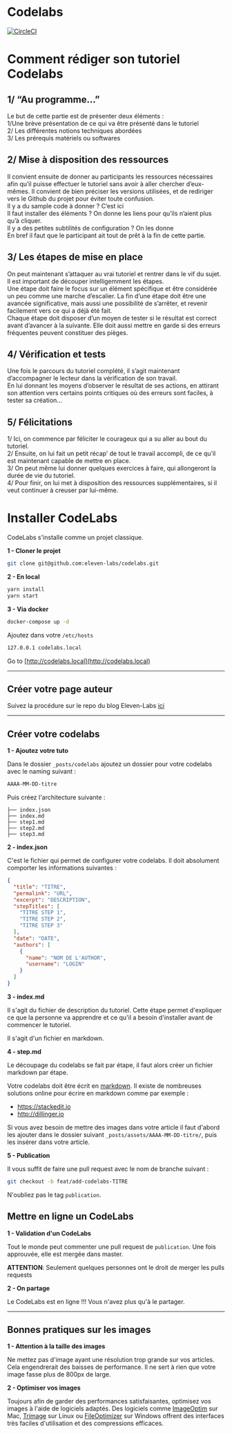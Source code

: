 # Codelabs

[![CircleCI](https://circleci.com/gh/eleven-labs/codelabs/tree/master.svg?style=svg)](https://circleci.com/gh/eleven-labs/codelabs/tree/master)
  
# Comment rédiger son tutoriel Codelabs

## 1/ “Au programme…”

Le but de cette partie est de présenter deux éléments :  
1/Une brève présentation de ce qui va être présenté dans le tutoriel  
2/ Les différentes notions techniques abordées  
3/ Les prérequis matériels ou softwares  

## 2/ Mise à disposition des ressources

Il convient ensuite de donner au participants les ressources nécessaires afin qu’il puisse effectuer le tutoriel sans avoir à aller chercher d’eux-mêmes. Il convient de bien préciser les versions utilisées, et de rediriger vers le Github du projet pour éviter toute confusion.  
Il y a du sample code à donner ? C’est ici  
Il faut installer des éléments ? On donne les liens pour qu’ils n’aient plus qu’à cliquer.  
Il y a des petites subtilités de configuration ? On les donne  
En bref il faut que le participant ait tout de prêt à la fin de cette partie.


## 3/ Les étapes de mise en place

On peut maintenant s’attaquer au vrai tutoriel et rentrer dans le vif du sujet.  
Il est important de découper intelligemment les étapes.  
Une étape doit faire le focus sur un élément spécifique et être considérée un peu comme une marche d’escalier. La fin d’une étape doit être une avancée significative, mais aussi une possibilité de s’arrêter, et revenir facilement vers ce qui a déjà été fait.  
Chaque étape doit disposer d’un moyen de tester si le résultat est correct avant d’avancer à la suivante. Elle doit aussi mettre en garde si des erreurs fréquentes peuvent constituer des pièges.


## 4/ Vérification et tests

Une fois le parcours du tutoriel complété, il s’agit maintenant d’accompagner le lecteur dans la vérification de son travail.  
En lui donnant les moyens d’observer le résultat de ses actions, en attirant son attention vers certains points critiques où des erreurs sont faciles, à tester sa création...

## 5/ Félicitations

1/ Ici, on commence par féliciter le courageux qui a su aller au bout du tutoriel.  
2/ Ensuite, on lui fait un petit récap’ de tout le travail accompli, de ce qu’il est maintenant capable de mettre en place.  
3/ On peut même lui donner quelques exercices à faire, qui allongeront la durée de vie du tutoriel.  
4/ Pour finir, on lui met à disposition des ressources supplémentaires, si il veut continuer à creuser par lui-même.

# Installer CodeLabs

CodeLabs s'installe comme un projet classique.

**1 - Cloner le projet**
```bash
git clone git@github.com:eleven-labs/codelabs.git
```

**2 - En local**
```bash
yarn install
yarn start
```

**3 - Via docker**
```bash
docker-compose up -d
```

Ajoutez dans votre `/etc/hosts`

```bash
127.0.0.1 codelabs.local
```

Go to [http://codelabs.local](http://codelabs.local)

--------------------------------------------------------------------

Créer votre page auteur
-------------------------

Suivez la procédure sur le repo du blog Eleven-Labs [ici](https://github.com/eleven-labs/blog.eleven-labs.com)


-------------------------

Créer votre codelabs
----------------------------

**1 - Ajoutez votre tuto**

Dans le dossier `_posts/codelabs` ajoutez un dossier pour votre codelabs avec le naming suivant :

```bash
AAAA-MM-DD-titre
```
Puis créez l'architecture suivante :

```
├── index.json
├── index.md
├── step1.md
├── step2.md
├── step3.md
```

**2 - index.json**

C'est le fichier qui permet de configurer votre codelabs. Il doit absolument comporter les informations suivantes :


```json
{
  "title": "TITRE",
  "permalink": "URL",
  "excerpt": "DESCRIPTION",
  "stepTitles": [
    "TITRE STEP 1",
    "TITRE STEP 2",
    "TITRE STEP 3"
  ],
  "date": "DATE",
  "authors": [
    {
      "name": "NOM DE L'AUTHOR",
      "username": "LOGIN"
    }
  ]
}
```

**3 - index.md**

Il s'agit du fichier de description du tutoriel. Cette étape permet d'expliquer ce que la personne va apprendre et ce qu'il a besoin d'installer avant de commencer le tutoriel.

Il s'agit d'un fichier en markdown.

**4 - step.md**

Le découpage du codelabs se fait par étape, il faut alors créer un fichier markdown par étape.

Votre codelabs doit être écrit en [markdown](https://guides.github.com/features/mastering-markdown/). Il existe de nombreuses solutions online pour écrire en markdown comme par exemple :

 - https://stackedit.io
 - http://dillinger.io

 Si vous avez besoin de mettre des images dans votre article il faut d'abord les ajouter dans le dossier suivant `_posts/assets/AAAA-MM-DD-titre/`, puis les insérer dans votre article.

**5 - Publication**

Il vous suffit de faire une pull request avec le nom de branche suivant :

```bash
git checkout -b feat/add-codelabs-TITRE
```

N'oubliez pas le tag  `publication`.

 Mettre en ligne un CodeLabs
 -----------

 **1 - Validation d'un CodeLabs**

 Tout le monde peut commenter une pull request de `publication`. Une fois approuvée, elle est mergée dans master.

 **ATTENTION**: Seulement quelques personnes ont le droit de merger les pulls requests

 **2 - On partage**

 Le CodeLabs est en ligne !!! Vous n'avez plus qu'à le partager.

 ---------------------------------

 Bonnes pratiques sur les images
-----------

**1 - Attention à la taille des images**

Ne mettez pas d'image ayant une résolution trop grande sur vos articles. Cela engendrerait des baisses de performance. Il ne sert à rien que votre image fasse plus de 800px de large.

**2 - Optimiser vos images**

Toujours afin de garder des performances satisfaisantes, optimisez vos images à l'aide de logiciels adaptés.
Des logiciels comme [ImageOptim](https://imageoptim.com/) sur Mac, [Trimage](https://trimage.org/) sur Linux ou [FileOptimizer](http://nikkhokkho.sourceforge.net/static.php?page=FileOptimizer) sur Windows offrent des interfaces très faciles d'utilisation et des compressions efficaces.
